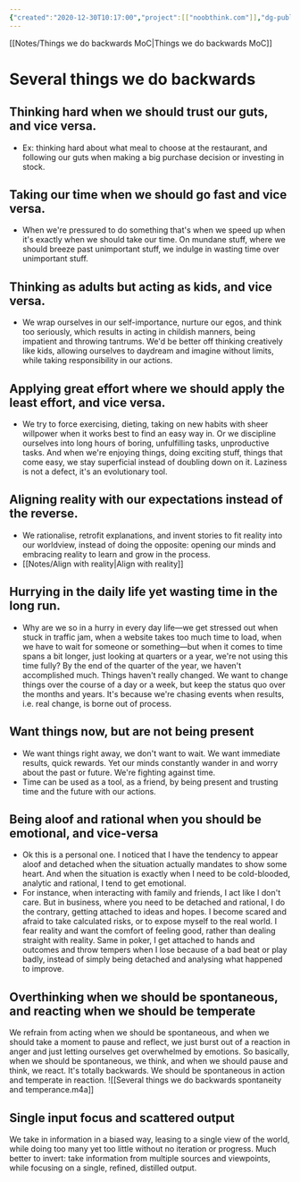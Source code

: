 ```yaml
---
{"created":"2020-12-30T10:17:00","project":[["noobthink.com"]],"dg-publish":true,"permalink":"/notes/several-things-we-do-backwards/","dgPassFrontmatter":true,"updated":"2025-04-12T12:06:54.491+02:00"}
---
```


[[Notes/Things we do backwards MoC\|Things we do backwards MoC]]
# Several things we do backwards
## Thinking hard when we should trust our guts, and vice versa.
- Ex: thinking hard about what meal to choose at the restaurant, and following our guts when making a big purchase decision or investing in stock.
## Taking our time when we should go fast and vice versa.
- When we're pressured to do something that's when we speed up when it's exactly when we should take our time. On mundane stuff, where we should breeze past unimportant stuff, we indulge in wasting time over unimportant stuff.
## Thinking as adults but acting as kids, and vice versa.
- We wrap ourselves in our self-importance, nurture our egos, and think too seriously, which results in acting in childish manners, being impatient and throwing tantrums. We'd be better off thinking creatively like kids, allowing ourselves to daydream and imagine without limits, while taking responsibility in our actions.
## Applying great effort where we should apply the least effort, and vice versa.
- We try to force exercising, dieting, taking on new habits with sheer willpower when it works best to find an easy way in. Or we discipline ourselves into long hours of boring, unfulfilling tasks, unproductive tasks. And when we're enjoying things, doing exciting stuff, things that come easy, we stay superficial instead of doubling down on it. Laziness is not a defect, it's an evolutionary tool.
## Aligning reality with our expectations instead of the reverse.
- We rationalise, retrofit explanations, and invent stories to fit reality into our worldview, instead of doing the opposite: opening our minds and embracing reality to learn and grow in the process.
- [[Notes/Align with reality\|Align with reality]]
## Hurrying in the daily life yet wasting time in the long run.
- Why are we so in a hurry in every day life—we get stressed out when stuck in traffic jam, when a website takes too much time to load, when we have to wait for someone or something—but when it comes to time spans a bit longer, just looking at quarters or a year, we're not using this time fully? By the end of the quarter of the year, we haven't accomplished much. Things haven't really changed. We want to change things over the course of a day or a week, but keep the status quo over the months and years. It's because we're chasing events when results, i.e. real change, is borne out of process.
## Want things now, but are not being present
- We want things right away, we don't want to wait. We want immediate results, quick rewards. Yet our minds constantly wander in and worry about the past or future. We're fighting against time.
- Time can be used as a tool, as a friend, by being present and trusting time and the future with our actions.
## Being aloof and rational when you should be emotional, and vice-versa
- Ok this is a personal one. I noticed that I have the tendency to appear aloof and detached when the situation actually mandates to show some heart. And when the situation is exactly when I need to be cold-blooded, analytic and rational, I tend to get emotional. 
- For instance, when interacting with family and friends, I act like I don't care. But in business, where you need to be detached and rational, I do the contrary, getting attached to ideas and hopes. I become scared and afraid to take calculated risks, or to expose myself to the real world. I fear reality and want the comfort of feeling good, rather than dealing straight with reality. Same in poker, I get attached to hands and outcomes and throw tempers when I lose because of a bad beat or play badly, instead of simply being detached and analysing what happened to improve.

## Overthinking when we should be spontaneous, and reacting when we should be temperate
We refrain from acting when we should be spontaneous, and when we should take a moment to pause and reflect, we just burst out of a reaction in anger and just letting ourselves get overwhelmed by emotions. So basically, when we should be spontaneous, we think, and when we should pause and think, we react. It's totally backwards. We should be spontaneous in action and temperate in reaction.
![[Several things we do backwards  spontaneity and temperance.m4a]]

## Single input focus and scattered output

We take in information in a biased way, leasing to a single view of the world, while doing too many yet too little without no iteration or progress. 
Much better to invert: take information from multiple sources and viewpoints, while focusing on a single, refined, distilled output.